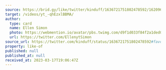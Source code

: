 ```yaml
---
source: https://brid.gy/like/twitter/kinduff/1636721751802478592/1620969844760772608
target: /videos/yt_-qhEzxlBBMA/
author:
  type: card
  name: Ellen Simon
  photo: https://webmention.io/avatar/pbs.twimg.com/d9f1d033f84f2a1ded02b41d8e5d7d19aaabd110a830438df3eaf4b5c8a141b4.jpg
  url: https://twitter.com/EllenytSimon
source_url: https://twitter.com/kinduff/status/1636721751802478592#favorited-by-1620969844760772608
property: like-of
published: null
published_at: null
received_at: 2023-03-17T19:06:47Z
---
```


